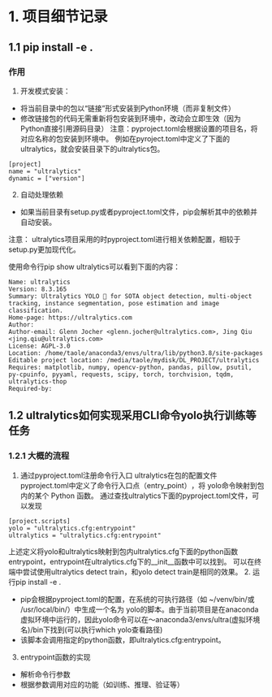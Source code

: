 # 1. 项目细节记录

## 1.1 pip install -e .
### 作用
1. 开发模式安装：
* 将当前目录中的包以“链接”形式安装到Python环境（而非复制文件）
* 修改链接包的代码无需重新将包安装到环境中，改动会立即生效（因为Python直接引用源码目录）
注意：pyproject.toml会根据设置的项目名，将对应名称的包安装到环境中。
例如在pyroject.toml中定义了下面的ultralytics，就会安装目录下的ultralytics包。
```
[project]
name = "ultralytics"
dynamic = ["version"]
```

2. 自动处理依赖
* 如果当前目录有setup.py或者pyproject.toml文件，pip会解析其中的依赖并自动安装。

注意：
ultralytics项目采用的时pyproject.toml进行相关依赖配置，相较于setup.py更加现代化。

使用命令行pip show ultralytics可以看到下面的内容：
```
Name: ultralytics
Version: 8.3.165
Summary: Ultralytics YOLO 🚀 for SOTA object detection, multi-object tracking, instance segmentation, pose estimation and image classification.
Home-page: https://ultralytics.com
Author: 
Author-email: Glenn Jocher <glenn.jocher@ultralytics.com>, Jing Qiu <jing.qiu@ultralytics.com>
License: AGPL-3.0
Location: /home/taole/anaconda3/envs/ultra/lib/python3.8/site-packages
Editable project location: /media/taole/mydisk/DL_PROJECT/ultralytics
Requires: matplotlib, numpy, opencv-python, pandas, pillow, psutil, py-cpuinfo, pyyaml, requests, scipy, torch, torchvision, tqdm, ultralytics-thop
Required-by: 
```

## 1.2 ultralytics如何实现采用CLI命令yolo执行训练等任务
### 1.2.1 大概的流程
1. 通过pyproject.toml注册命令行入口
ultralytics在包的配置文件pyproject.toml中定义了​​命令行入口点（entry_point）​​，将 yolo命令映射到包内的某个 Python 函数。
通过查找ultralytics下面的pyproject.toml文件，可以发现
```
[project.scripts]
yolo = "ultralytics.cfg:entrypoint"
ultralytics = "ultralytics.cfg:entrypoint"
```
上述定义将yolo和ultralytics映射到包内ultralytics.cfg下面的python函数entrypoint，entrypoint在ultralytics.cfg下的__init__函数中可以找到。
可以在终端中尝试使用ultralytics detect train，和yolo detect train是相同的效果。
2. 运行pip install -e .
* pip会根据pyproject.toml的配置，在系统的可执行路径（如 ~/venv/bin/或 /usr/local/bin/）中生成一个名为 yolo的脚本。由于当前项目是在anaconda虚拟环境中运行的，因此yolo命令可以在～anaconda3/envs/ultra(虚拟环境名)/bin下找到(可以执行which yolo查看路径)
* 该脚本会调用指定的python函数，即ultralytics.cfg:entrypoint。
3. entrypoint函数的实现
* 解析命令行参数
* 根据参数调用对应的功能（如训练、推理、验证等）
